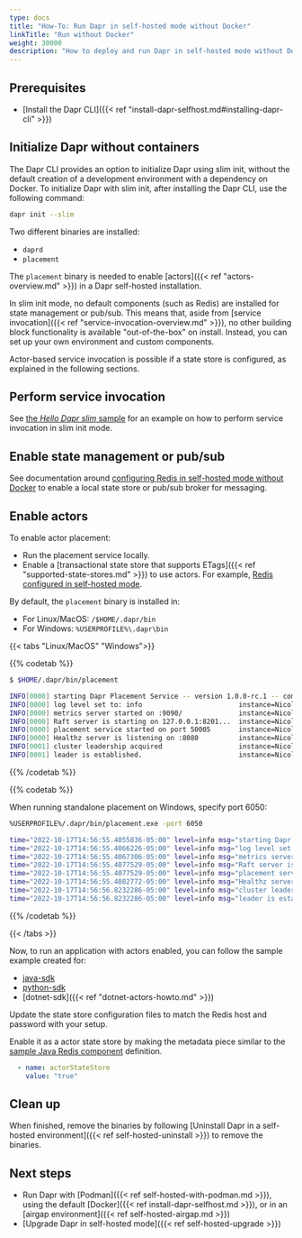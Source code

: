 ```yaml
---
type: docs
title: "How-To: Run Dapr in self-hosted mode without Docker"
linkTitle: "Run without Docker"
weight: 30000
description: "How to deploy and run Dapr in self-hosted mode without Docker installed on the local machine"
---
```


## Prerequisites

- [Install the Dapr CLI]({{< ref "install-dapr-selfhost.md#installing-dapr-cli" >}})

## Initialize Dapr without containers

The Dapr CLI provides an option to initialize Dapr using slim init, without the default creation of a development environment with a dependency on Docker. To initialize Dapr with slim init, after installing the Dapr CLI, use the following command:

```bash
dapr init --slim
```

Two different binaries are installed:
- `daprd` 
- `placement`

The `placement` binary is needed to enable [actors]({{< ref "actors-overview.md" >}}) in a Dapr self-hosted installation.

In slim init mode, no default components (such as Redis) are installed for state management or pub/sub. This means that, aside from [service invocation]({{< ref "service-invocation-overview.md" >}}), no other building block functionality is available "out-of-the-box" on install. Instead, you can set up your own environment and custom components. 

Actor-based service invocation is possible if a state store is configured, as explained in the following sections.

## Perform service invocation
See [the _Hello Dapr slim_ sample](https://github.com/dapr/samples/tree/master/hello-dapr-slim) for an example on how to perform service invocation in slim init mode.

## Enable state management or pub/sub

See documentation around [configuring Redis in self-hosted mode without Docker](https://redis.io/topics/quickstart) to enable a local state store or pub/sub broker for messaging.

## Enable actors

To enable actor placement:
- Run the placement service locally. 
- Enable a [transactional state store that supports ETags]({{< ref "supported-state-stores.md" >}}) to use actors. For example, [Redis configured in self-hosted mode](https://redis.io/topics/quickstart).

By default, the `placement` binary is installed in:

- For Linux/MacOS: `/$HOME/.dapr/bin`
- For Windows: `%USERPROFILE%\.dapr\bin`

{{< tabs "Linux/MacOS" "Windows">}}

{{% codetab %}}

```bash
$ $HOME/.dapr/bin/placement

INFO[0000] starting Dapr Placement Service -- version 1.0.0-rc.1 -- commit 13ae49d  instance=Nicoletaz-L10.redmond.corp.microsoft.com scope=dapr.placement type=log ver=1.0.0-rc.1
INFO[0000] log level set to: info                        instance=Nicoletaz-L10.redmond.corp.microsoft.com scope=dapr.placement type=log ver=1.0.0-rc.1
INFO[0000] metrics server started on :9090/              instance=Nicoletaz-L10.redmond.corp.microsoft.com scope=dapr.metrics type=log ver=1.0.0-rc.1
INFO[0000] Raft server is starting on 127.0.0.1:8201...  instance=Nicoletaz-L10.redmond.corp.microsoft.com scope=dapr.placement.raft type=log ver=1.0.0-rc.1
INFO[0000] placement service started on port 50005       instance=Nicoletaz-L10.redmond.corp.microsoft.com scope=dapr.placement type=log ver=1.0.0-rc.1
INFO[0000] Healthz server is listening on :8080          instance=Nicoletaz-L10.redmond.corp.microsoft.com scope=dapr.placement type=log ver=1.0.0-rc.1
INFO[0001] cluster leadership acquired                   instance=Nicoletaz-L10.redmond.corp.microsoft.com scope=dapr.placement type=log ver=1.0.0-rc.1
INFO[0001] leader is established.                        instance=Nicoletaz-L10.redmond.corp.microsoft.com scope=dapr.placement type=log ver=1.0.0-rc.1

```

{{% /codetab %}}

{{% codetab %}}

When running standalone placement on Windows, specify port 6050:

```bash
%USERPROFILE%/.dapr/bin/placement.exe -port 6050

time="2022-10-17T14:56:55.4055836-05:00" level=info msg="starting Dapr Placement Service -- version 1.9.0 -- commit fdce5f1f1b76012291c888113169aee845f25ef8" instance=LAPTOP-OMK50S19 scope=dapr.placement type=log ver=1.9.0
time="2022-10-17T14:56:55.4066226-05:00" level=info msg="log level set to: info" instance=LAPTOP-OMK50S19 scope=dapr.placement type=log ver=1.9.0
time="2022-10-17T14:56:55.4067306-05:00" level=info msg="metrics server started on :9090/" instance=LAPTOP-OMK50S19 scope=dapr.metrics type=log ver=1.9.0
time="2022-10-17T14:56:55.4077529-05:00" level=info msg="Raft server is starting on 127.0.0.1:8201..." instance=LAPTOP-OMK50S19 scope=dapr.placement.raft type=log ver=1.9.0
time="2022-10-17T14:56:55.4077529-05:00" level=info msg="placement service started on port 6050" instance=LAPTOP-OMK50S19 scope=dapr.placement type=log ver=1.9.0
time="2022-10-17T14:56:55.4082772-05:00" level=info msg="Healthz server is listening on :8080" instance=LAPTOP-OMK50S19 scope=dapr.placement type=log ver=1.9.0
time="2022-10-17T14:56:56.8232286-05:00" level=info msg="cluster leadership acquired" instance=LAPTOP-OMK50S19 scope=dapr.placement type=log ver=1.9.0
time="2022-10-17T14:56:56.8232286-05:00" level=info msg="leader is established." instance=LAPTOP-OMK50S19 scope=dapr.placement type=log ver=1.9.0

```

{{% /codetab %}}

{{< /tabs >}}

Now, to run an application with actors enabled, you can follow the sample example created for:
- [java-sdk](https://github.com/dapr/java-sdk/tree/master/examples/src/main/java/io/dapr/examples/actors)
- [python-sdk](https://github.com/dapr/python-sdk/tree/master/examples/demo_actor)
- [dotnet-sdk]({{< ref "dotnet-actors-howto.md" >}}) 

Update the state store configuration files to match the Redis host and password with your setup. 

Enable it as a actor state store by making the metadata piece similar to the [sample Java Redis component](https://github.com/dapr/java-sdk/blob/master/examples/components/state/redis.yaml) definition.

```yaml
  - name: actorStateStore
    value: "true"
```

## Clean up

When finished, remove the binaries by following [Uninstall Dapr in a self-hosted environment]({{< ref self-hosted-uninstall >}}) to remove the binaries.

## Next steps
- Run Dapr with [Podman]({{< ref self-hosted-with-podman.md >}}), using the default [Docker]({{< ref install-dapr-selfhost.md >}}), or in an [airgap environment]({{< ref self-hosted-airgap.md >}})
- [Upgrade Dapr in self-hosted mode]({{< ref self-hosted-upgrade >}})
